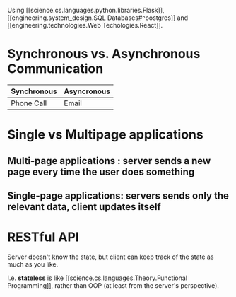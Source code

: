 
Using [[science.cs.languages.python.libraries.Flask]], [[engineering.system_design.SQL Databases#^postgres]] and [[engineering.technologies.Web Techologies.React]].

# Synchronous vs. Asynchronous Communication


Synchronous| Asyncronous 
---------|----------
 Phone Call | Email


# Single vs Multipage applications

## **Multi-page applications** : server sends a new page every time the user does something
## **Single-page applications**: servers sends only the relevant data, client updates itself

# RESTful API


Server doesn't know the state, but client can keep track of the state as much as you like.

I.e. **stateless** is like [[science.cs.languages.Theory.Functional Programming]], rather than OOP (at least from the server's perspective).












